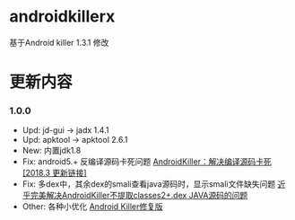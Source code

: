 # androidkillerx
基于Android killer 1.3.1 修改
# 更新内容
### 1.0.0
- Upd: jd-gui -> jadx 1.4.1
- Upd: apktool -> apktool 2.6.1
- New: 内置jdk1.8
- Fix: android5.+ 反编译源码卡死问题 [AndroidKiller：解决编译源码卡死\[2018.3 更新链接\]](https://www.52pojie.cn/thread-658341-1-1.html)
- Fix: 多dex中，其余dex的smali查看java源码时，显示smali文件缺失问题 [近乎完美解决AndroidKiller不提取classes2+.dex JAVA源码的问题](https://www.52pojie.cn/forum.php?mod=viewthread&tid=1078307&highlight=android%2Bkiller)
- Other: 各种小优化 [Android Killer修复版](https://www.52pojie.cn/thread-1400404-1-1.html)
